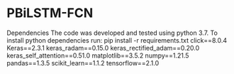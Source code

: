 # PBiLSTM-FCN
Dependencies
The code was developed and tested using python 3.7.
To install python dependencies run: pip install -r requirements.txt
click==8.0.4
Keras==2.3.1
keras_radam==0.15.0
keras_rectified_adam==0.20.0
keras_self_attention==0.51.0
matplotlib==3.5.2
numpy==1.21.5
pandas==1.3.5
scikit_learn==1.1.2
tensorflow==2.1.0

